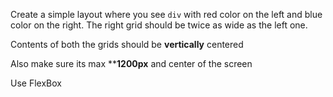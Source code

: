 Create a simple layout where you see `div` with red color on the left and blue color on the right. The right grid should be twice as wide as the left one.

Contents of both the grids should be **vertically** centered

Also make sure its max ****1200px** and center of the screen

Use FlexBox